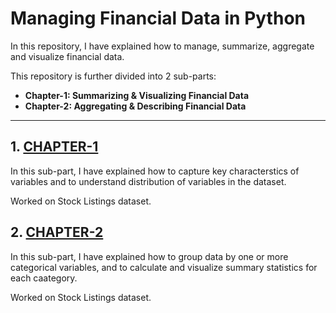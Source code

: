 # Managing Financial Data in Python

In this repository, I have explained how to manage, summarize, aggregate and visualize financial data.

This repository is further divided into 2 sub-parts:
- **Chapter-1: Summarizing & Visualizing Financial Data**
- **Chapter-2: Aggregating & Describing Financial Data**

---
## 1. [CHAPTER-1](https://github.com/Ravjot03/Financial-Data-in-Python/tree/main/Managing%20Data/Chapter-1)
In this sub-part, I have explained how to capture key characterstics of variables and to understand distribution of variables in the dataset.

Worked on Stock Listings dataset.

## 2. [CHAPTER-2](https://github.com/Ravjot03/Financial-Data-in-Python/tree/main/Managing%20Data/Chapter-2)
In this sub-part,  I have explained how to group data by one or more categorical variables, and to calculate and visualize summary statistics for each caategory.

Worked on Stock Listings dataset.
